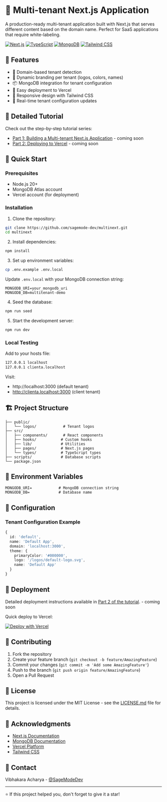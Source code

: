 # 🏢 Multi-tenant Next.js Application

A production-ready multi-tenant application built with Next.js that serves different content based on the domain name. Perfect for SaaS applications that require white-labeling.

[![Next.js](https://img.shields.io/badge/Next.js-latest-blue.svg)](https://nextjs.org/)
[![TypeScript](https://img.shields.io/badge/TypeScript-latest-blue.svg)](https://www.typescriptlang.org/)
[![MongoDB](https://img.shields.io/badge/MongoDB-latest-green.svg)](https://www.mongodb.com/)
[![Tailwind CSS](https://img.shields.io/badge/Tailwind-latest-blue.svg)](https://tailwindcss.com/)

## 🌟 Features

- 🔐 Domain-based tenant detection
- 🎨 Dynamic branding per tenant (logos, colors, names)
- 📦 MongoDB integration for tenant configuration
- 🚀 Easy deployment to Vercel
- 📱 Responsive design with Tailwind CSS
- 🔄 Real-time tenant configuration updates

## 📖 Detailed Tutorial

Check out the step-by-step tutorial series:
- [Part 1: Building a Multi-tenant Next.js Application](your-blog-url-1) - coming soon
- [Part 2: Deploying to Vercel](your-blog-url-2) - coming soon

## 🚀 Quick Start

### Prerequisites

- Node.js 20+ 
- MongoDB Atlas account
- Vercel account (for deployment)

### Installation

1. Clone the repository:
```bash
git clone https://github.com/sagemode-dev/multinext.git
cd multinext
```

2. Install dependencies:
```bash
npm install
```

3. Set up environment variables:
```bash
cp .env.example .env.local
```

Update `.env.local` with your MongoDB connection string:
```env
MONGODB_URI=your_mongodb_uri
MONGODB_DB=multitenant-demo
```

4. Seed the database:
```bash
npm run seed
```

5. Start the development server:
```bash
npm run dev
```

### Local Testing

Add to your hosts file:
```bash
127.0.0.1 localhost
127.0.0.1 clienta.localhost
```

Visit:
- http://localhost:3000 (default tenant)
- http://clienta.localhost:3000 (client tenant)

## 🏗️ Project Structure

```
├── public/
│   └── logos/            # Tenant logos
├── src/
│   ├── components/       # React components
│   ├── hooks/           # Custom hooks
│   ├── lib/             # Utilities
│   ├── pages/           # Next.js pages
│   └── types/           # TypeScript types
├── scripts/             # Database scripts
└── package.json
```

## 📝 Environment Variables

```env
MONGODB_URI=            # MongoDB connection string
MONGODB_DB=             # Database name
```

## 🔧 Configuration

### Tenant Configuration Example

```typescript
{
  id: 'default',
  name: 'Default App',
  domain: 'localhost:3000',
  theme: {
    primaryColor: '#000000',
    logo: '/logos/default-logo.svg',
    name: 'Default App'
  }
}
```

## 🚀 Deployment

Detailed deployment instructions available in [Part 2 of the tutorial](your-blog-url-2). - coming soon

Quick deploy to Vercel:

[![Deploy with Vercel](https://vercel.com/button)](https://vercel.com/new/clone?repository-url=https://github.com/yourusername/multitenant-nextjs)

## 🤝 Contributing

1. Fork the repository
2. Create your feature branch (`git checkout -b feature/AmazingFeature`)
3. Commit your changes (`git commit -m 'Add some AmazingFeature'`)
4. Push to the branch (`git push origin feature/AmazingFeature`)
5. Open a Pull Request

## 📄 License

This project is licensed under the MIT License - see the [LICENSE.md](LICENSE.md) file for details.

## 👏 Acknowledgments

- [Next.js Documentation](https://nextjs.org/docs)
- [MongoDB Documentation](https://docs.mongodb.com/)
- [Vercel Platform](https://vercel.com)
- [Tailwind CSS](https://tailwindcss.com)

## 📧 Contact

Vibhakara Acharya - [@SageModeDev](https://x.com/SageModeDev)

---

⭐️ If this project helped you, don't forget to give it a star!
